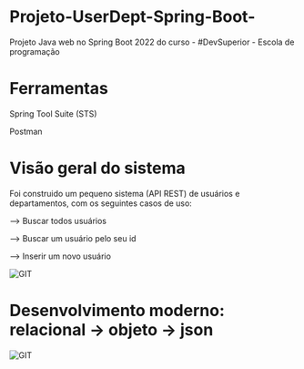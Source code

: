 # Projeto-UserDept-Spring-Boot-
Projeto Java web no Spring Boot 2022 do curso - #DevSuperior - Escola de programação
# Ferramentas
  Spring Tool Suite (STS)
  
  Postman
# Visão geral do sistema
  Foi construido um pequeno sistema (API REST) de usuários e departamentos, com os seguintes casos de uso:

 --> Buscar todos usuários
 
 --> Buscar um usuário pelo seu id
 
 --> Inserir um novo usuário
 
![GIT](https://raw.githubusercontent.com/devsuperior/java-web-spring-2022/main/img/dominio.png)


# Desenvolvimento moderno: relacional -> objeto -> json
![GIT](https://raw.githubusercontent.com/devsuperior/java-web-spring-2022/main/img/objetos.png)

